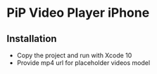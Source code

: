 # PiP Video Player iPhone

## Installation
- Copy the project and run with Xcode 10
- Provide mp4 url for placeholder videos model
